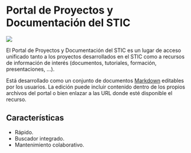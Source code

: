 # Portal de Proyectos y Documentación del STIC

![](http://www.certificacionpm.com/wp-content/uploads/2017/11/estrategia_baja-755x312.jpg)

El Portal de Proyectos y Documentación del STIC es un lugar de acceso unificado tanto a los proyectos desarrollados en el STIC como a recursos de información de interés (documentos, tutoriales, formación, presentaciones, ...).

Está desarrollado como un conjunto de documentos [Markdown](https://es.wikipedia.org/wiki/Markdown) editables por los usuarios. La edición puede incluir contenido dentro de los propios archivos del portal o bien enlazar a las URL donde esté disponible el recurso.

## Características

* Rápido.
* Buscador integrado.
* Mantenimiento colaborativo.

